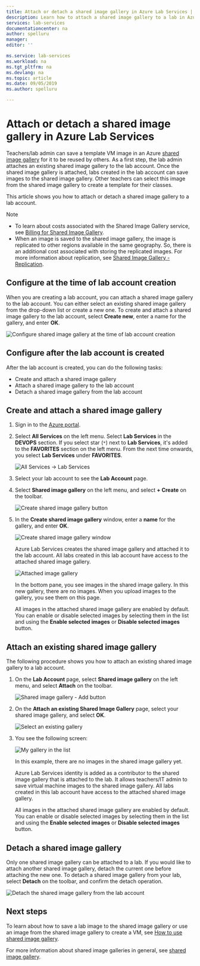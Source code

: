 ```yaml
---
title: Attach or detach a shared image gallery in Azure Lab Services | Microsoft Docs
description: Learn how to attach a shared image gallery to a lab in Azure Lab Services. 
services: lab-services
documentationcenter: na
author: spelluru
manager: 
editor: ''

ms.service: lab-services
ms.workload: na
ms.tgt_pltfrm: na
ms.devlang: na
ms.topic: article
ms.date: 09/05/2019
ms.author: spelluru

---
```

# Attach or detach a shared image gallery in Azure Lab Services
Teachers/lab admin can save a template VM image in an Azure [shared image gallery](../../virtual-machines/windows/shared-image-galleries.md) for it to be reused by others. As a first step, the lab admin attaches an existing shared image gallery to the lab account. Once the shared image gallery is attached, labs created in the lab account can save images to the shared image gallery. Other teachers can select this image from the shared image gallery to create a template for their classes. 

This article shows you how to attach or detach a shared image gallery to a lab account. 

> [!NOTE]
> - To learn about costs associated with the Shared Image Gallery service, see [Billing for Shared Image Gallery](../../virtual-machines/windows/shared-image-galleries.md#billing). 
> - When an image is saved to the shared image gallery, the image is replicated to other regions available in the same geography. So, there is an additional cost associated with storing the replicated images. For more information about replication, see [Shared Image Gallery - Replication](../../virtual-machines/windows/shared-image-galleries.md#replication).

## Configure at the time of lab account creation
When you are creating a lab account, you can attach a shared image gallery to the lab account. You can either select an existing shared image gallery from the drop-down list or create a new one. To create and attach a shared image gallery to the lab account, select **Create new**, enter a name for the gallery, and enter **OK**. 

![Configure shared image gallery at the time of lab account creation](../media/how-to-use-shared-image-gallery/new-lab-account.png)

## Configure after the lab account is created
After the lab account is created, you can do the following tasks:

- Create and attach a shared image gallery
- Attach a shared image gallery to the lab account
- Detach a shared image gallery from the lab account

## Create and attach a shared image gallery
1. Sign in to the [Azure portal](https://portal.azure.com).
2. Select **All Services** on the left menu. Select **Lab Services** in the **DEVOPS** section. If you select star (`*`) next to **Lab Services**, it's added to the **FAVORITES** section on the left menu. From the next time onwards, you select **Lab Services** under **FAVORITES**.

    ![All Services -> Lab Services](../media/tutorial-setup-lab-account/select-lab-accounts-service.png)
3. Select your lab account to see the **Lab Account** page. 
4. Select **Shared image gallery** on the left menu, and select **+ Create** on the toolbar.  

    ![Create shared image gallery button](../media/how-to-use-shared-image-gallery/new-shared-image-gallery-button.png)
5. In the **Create shared image gallery** window, enter a **name** for the gallery, and enter **OK**. 

    ![Create shared image gallery window](../media/how-to-use-shared-image-gallery/create-shared-image-gallery-window.png)

    Azure Lab Services creates the shared image gallery and attached it to the lab account. All labs created in this lab account have access to the attached shared image gallery. 

    ![Attached image gallery](../media/how-to-use-shared-image-gallery/image-gallery-in-list.png)

    In the bottom pane, you see images in the shared image gallery. In this new gallery, there are no images. When you upload images to the gallery, you see them on this page.     

    All images in the attached shared image gallery are enabled by default. You can enable or disable selected images by selecting them in the list and using the **Enable selected images** or **Disable selected images** button.

## Attach an existing shared image gallery
The following procedure shows you how to attach an existing shared image gallery to a lab account. 

1. On the **Lab Account** page, select **Shared image gallery** on the left menu, and select **Attach** on the toolbar. 

    ![Shared image gallery - Add button](../media/how-to-use-shared-image-gallery/sig-attach-button.png)
5. On the **Attach an existing Shared Image Gallery** page, select your shared image gallery, and select **OK**.

    ![Select an existing gallery](../media/how-to-use-shared-image-gallery/select-image-gallery.png)
6. You see the following screen: 

    ![My gallery in the list](../media/how-to-use-shared-image-gallery/my-gallery-in-list.png)
    
    In this example, there are no images in the shared image gallery yet.

    Azure Lab Services identity is added as a contributor to the shared image gallery that is attached to the lab. It allows teachers/IT admin to save virtual machine images to the shared image gallery. All labs created in this lab account have access to the attached shared image gallery. 

    All images in the attached shared image gallery are enabled by default. You can enable or disable selected images by selecting them in the list and using the **Enable selected images** or **Disable selected images** button. 

## Detach a shared image gallery
Only one shared image gallery can be attached to a lab. If you would like to attach another shared image gallery, detach the current one before attaching the new one. To detach a shared image gallery from your lab, select **Detach** on the toolbar, and confirm the detach operation. 

![Detach the shared image gallery from the lab account](../media/how-to-use-shared-image-gallery/detach.png)

## Next steps
To learn about how to save a lab image to the shared image gallery or use an image from the shared image gallery to create a VM, see [How to use shared image gallery](how-to-use-shared-image-gallery.md).

For more information about shared image galleries in general, see [shared image gallery](../../virtual-machines/windows/shared-image-galleries.md).
